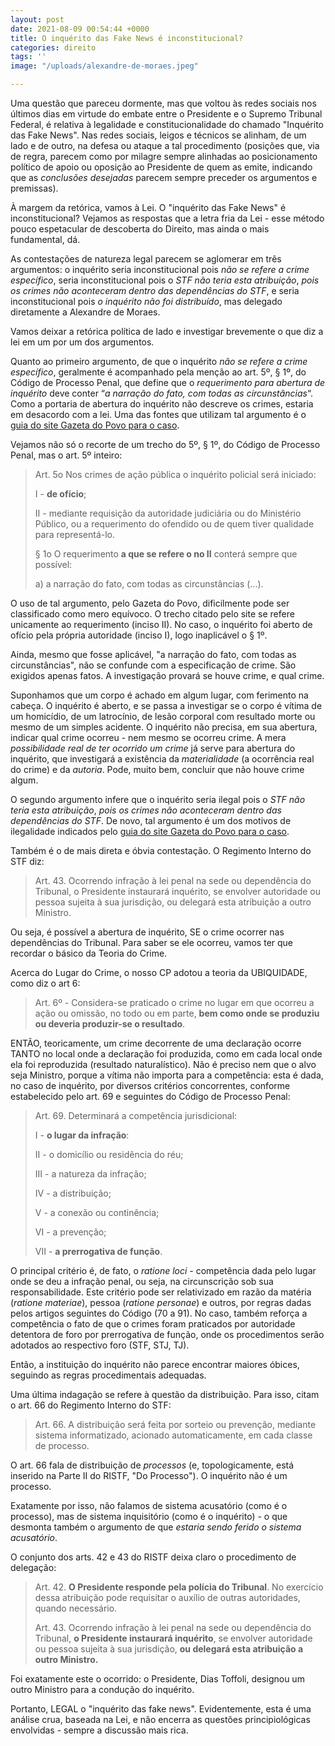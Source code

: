 ```yaml
---
layout: post
date: 2021-08-09 00:54:44 +0000
title: O inquérito das Fake News é inconstitucional?
categories: direito
tags: ''
image: "/uploads/alexandre-de-moraes.jpeg"

---
```

Uma questão que pareceu dormente, mas que voltou às redes sociais nos últimos dias em virtude do embate entre o Presidente e o Supremo Tribunal Federal, é relativa à legalidade e constitucionalidade do chamado "Inquérito das Fake News". Nas redes sociais, leigos e técnicos se alinham, de um lado e de outro, na defesa ou ataque a tal procedimento (posições que, via de regra, parecem como por milagre sempre alinhadas ao posicionamento político de apoio ou oposição ao Presidente de quem as emite, indicando que as _conclusões desejadas_ parecem sempre preceder os argumentos e premissas).

À margem da retórica, vamos à Lei. O "inquérito das Fake News" é inconstitucional? Vejamos as respostas que a letra fria da Lei - esse método pouco espetacular de descoberta do Direito, mas ainda o mais fundamental, dá.

As contestações de natureza legal parecem se aglomerar em três argumentos: o inquérito seria inconstitucional pois _não se refere a crime específico_, seria inconstitucional pois o _STF não teria esta atribuição_, _pois_ _os crimes não aconteceram dentro das dependências do STF_, e seria inconstitucional pois _o inquérito não foi distribuído_, mas delegado diretamente a Alexandre de Moraes.

Vamos deixar a retórica política de lado e investigar brevemente o que diz a lei em um por um dos argumentos.

Quanto ao primeiro argumento, de que o inquérito _não se refere a crime específico_, geralmente é acompanhado pela menção ao art. 5º, § 1º, do Código de Processo Penal, que define que o _requerimento para abertura de inquérito_ deve conter “_a narração do fato, com todas as circunstâncias_“. Como a portaria de abertura do inquérito não descreve os crimes, estaria em desacordo com a lei. Uma das fontes que utilizam tal argumento é o [guia do site Gazeta do Povo para o caso](https://www.gazetadopovo.com.br/instituto-politeia/inquerito-toffoli-ilegal/ "https://www.gazetadopovo.com.br/instituto-politeia/inquerito-toffoli-ilegal/").

Vejamos não só o recorte de um trecho do 5º, § 1º, do Código de Processo Penal, mas o art. 5º inteiro:

> Art. 5o Nos crimes de ação pública o inquérito policial será iniciado:
>
> I - **de ofício**;
>
> II - mediante requisição da autoridade judiciária ou do Ministério Público, ou a requerimento do ofendido ou de quem tiver qualidade para representá-lo.
>
> § 1o O requerimento **a que se refere o no II** conterá sempre que possível:
>
> a) a narração do fato, com todas as circunstâncias (...).

O uso de tal argumento, pelo Gazeta do Povo, dificilmente pode ser classificado como mero equívoco. O trecho citado pelo site se refere unicamente ao requerimento (inciso II). No caso, o inquérito foi aberto de ofício pela própria autoridade (inciso I), logo inaplicável o § 1º.

Ainda, mesmo que fosse aplicável, "a narração do fato, com todas as circunstâncias", não se confunde com a especificação de crime. São exigidos apenas fatos. A investigação provará se houve crime, e qual crime.

Suponhamos que um corpo é achado em algum lugar, com ferimento na cabeça. O inquérito é aberto, e se passa a investigar se o corpo é vítima de um homicídio, de um latrocínio, de lesão corporal com resultado morte ou mesmo de um simples acidente. O inquérito não precisa, em sua abertura, indicar qual crime ocorreu - nem mesmo se ocorreu crime. A mera _possibilidade real de ter ocorrido um crime_ já serve para abertura do inquérito, que investigará a existência da _materialidade_ (a ocorrência real do crime) e da _autoria_. Pode, muito bem, concluir que não houve crime algum.

O segundo argumento infere que o inquérito seria ilegal pois o _STF não teria esta atribuição_, _pois_ _os crimes não aconteceram dentro das dependências do STF_. De novo, tal argumento é um dos motivos de ilegalidade indicados pelo [guia do site Gazeta do Povo para o caso](https://www.gazetadopovo.com.br/instituto-politeia/inquerito-toffoli-ilegal/ "https://www.gazetadopovo.com.br/instituto-politeia/inquerito-toffoli-ilegal/").

Também é o de mais direta e óbvia contestação. O Regimento Interno do STF diz:

> Art. 43. Ocorrendo infração à lei penal na sede ou dependência do Tribunal, o Presidente instaurará inquérito, se envolver autoridade ou pessoa sujeita à sua jurisdição, ou delegará esta atribuição a outro Ministro.

Ou seja, é possível a abertura de inquérito, SE o crime ocorrer nas dependências do Tribunal. Para saber se ele ocorreu, vamos ter que recordar o básico da Teoria do Crime. 

Acerca do Lugar do Crime, o nosso CP adotou a teoria da UBIQUIDADE, como diz o art 6:

> Art. 6º - Considera-se praticado o crime no lugar em que ocorreu a ação ou omissão, no todo ou em parte, **bem como onde se produziu ou deveria produzir-se o resultado**.

ENTÃO, teoricamente, um crime decorrente de uma declaração ocorre TANTO no local onde a declaração foi produzida, como em cada local onde ela foi reproduzida (resultado naturalístico). Não é preciso nem que o alvo seja Ministro, porque a vítima não importa para a competência: esta é dada, no caso de inquérito, por diversos critérios concorrentes, conforme estabelecido pelo art. 69 e seguintes do Código de Processo Penal:

> Art. 69. Determinará a competência jurisdicional:
>
> I - **o lugar da infração**:
>
> II - o domicílio ou residência do réu;
>
> III - a natureza da infração;
>
> IV - a distribuição;
>
> V - a conexão ou continência;
>
> VI - a prevenção;
>
> VII - **a prerrogativa de função**.

O principal critério é, de fato, o _ratione loci_ - competência dada pelo lugar onde se deu a infração penal, ou seja, na circunscrição sob sua responsabilidade. Este critério pode ser relativizado em razão da matéria (_ratione materiae_), pessoa (_ratione personae_) e outros, por regras dadas pelos artigos seguintes do Código (70 a 91). No caso, também reforça a competência o fato de que o crimes foram praticados por autoridade detentora de foro por prerrogativa de função, onde os procedimentos serão adotados ao respectivo foro (STF, STJ, TJ).

Então, a instituição do inquérito não parece encontrar maiores óbices, seguindo as regras procedimentais adequadas.

Uma última indagação se refere à questão da distribuição. Para isso, citam o art. 66 do Regimento Interno do STF: 

> Art. 66. A distribuição será feita por sorteio ou prevenção, mediante sistema informatizado, acionado automaticamente, em cada classe de processo.

O art. 66 fala de distribuição de _processos_ (e, topologicamente, está inserido na Parte II do RISTF, "Do Processo"). O inquérito não é um processo. 

Exatamente por isso, não falamos de sistema acusatório (como é o processo), mas de sistema inquisitório (como é o inquérito) - o que desmonta também o argumento de que _estaria sendo ferido o sistema acusatório_.

O conjunto dos arts. 42 e 43 do RISTF deixa claro o procedimento de delegação:

> Art. 42. **O Presidente responde pela polícia do Tribunal**. No exercício dessa atribuição pode requisitar o auxílio de outras autoridades, quando necessário. 
>
> Art. 43. Ocorrendo infração à lei penal na sede ou dependência do Tribunal, **o Presidente instaurará inquérito**, se envolver autoridade ou pessoa sujeita à sua jurisdição, **ou delegará esta atribuição a outro Ministro.**

Foi exatamente este o ocorrido: o Presidente, Dias Toffoli, designou um outro Ministro para a condução do inquérito.

Portanto, LEGAL o "inquérito das fake news". Evidentemente, esta é uma análise crua, baseada na Lei, e não encerra as questões principiológicas envolvidas - sempre a discussão mais rica.
